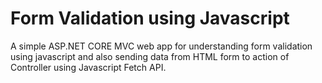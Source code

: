 # Form Validation using Javascript

A simple ASP.NET CORE MVC web app for understanding form validation using javascript and also sending data from HTML form to action of Controller using Javascript Fetch API.
